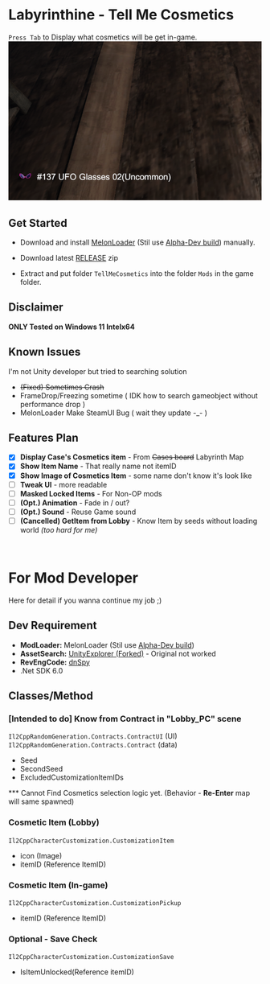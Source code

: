 # Labyrinthine - Tell Me Cosmetics
`Press Tab` to Display what cosmetics will be get in-game.
![mod example](docs/Mod_Example.png)

## Get Started
- Download and install [MelonLoader](https://melonwiki.xyz) (Stil use [Alpha-Dev build](https://nightly.link/LavaGang/MelonLoader/workflows/build/alpha-development)) manually.

- Download latest [RELEASE]() zip
- Extract and put folder `TellMeCosmetics` into the folder `Mods` in the game folder.

## Disclaimer
**ONLY Tested on Windows 11 Intelx64**

## Known Issues
I'm not Unity developer but tried to searching solution
- ~~(Fixed) Sometimes Crash~~
- FrameDrop/Freezing sometime ( IDK how to search gameobject without performance drop )
- MelonLoader Make SteamUI Bug ( wait they update -_- )

## Features Plan
- [x] **Display Case's Cosmetics item** - From ~~Cases board~~ Labyrinth Map
- [x] **Show Item Name** - That really name not itemID
- [x] **Show Image of Cosmetics Item** - some name don't know it's look like
- [ ] **Tweak UI** - more readable
- [ ] **Masked Locked Items** - For Non-OP mods
- [ ] **(Opt.) Animation** - Fade in / out?
- [ ] **(Opt.) Sound** - Reuse Game sound
- [ ] **(Cancelled) GetItem from Lobby** - Know Item by seeds without loading world _(too hard for me)_

&nbsp;
# For Mod Developer
Here for detail if you wanna continue my job ;)

## Dev Requirement
- **ModLoader:** MelonLoader (Stil use [Alpha-Dev build](https://nightly.link/LavaGang/MelonLoader/workflows/build/alpha-development))
- **AssetSearch:** [UnityExplorer (Forked)](https://github.com/GrahamKracker/UnityExplorer) - Original not worked
- **RevEngCode:** [dnSpy](https://github.com/dnSpy/dnSpy)
- .Net SDK 6.0
 
## Classes/Method
### [Intended to do] Know from Contract in "Lobby_PC" scene
`Il2CppRandomGeneration.Contracts.ContractUI` (UI)
`Il2CppRandomGeneration.Contracts.Contract` (data)
- Seed 
- SecondSeed
- ExcludedCustomizationItemIDs

*** Cannot Find Cosmetics selection logic yet. (Behavior - **Re-Enter** map will same spawned)

### Cosmetic Item (Lobby)
`Il2CppCharacterCustomization.CustomizationItem`
- icon (Image)
- itemID (Reference ItemID)

### Cosmetic Item (In-game)
`Il2CppCharacterCustomization.CustomizationPickup`
- itemID (Reference ItemID)

### Optional - Save Check 
`Il2CppCharacterCustomization.CustomizationSave`
- IsItemUnlocked(Reference itemID)
